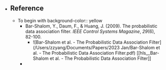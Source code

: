 - ## Reference
	- To begin with
	  background-color:: yellow
		- Bar-Shalom, Y., Daum, F., & Huang, J. (2009). The probabilistic data association filter. _IEEE Control Systems Magazine_, _29_(6), 82-100.
			- ![Bar-Shalom et al. - The Probabilistic Data Association Filter](/Users/zzyang/Documents/Papers/2023 Jan/Bar-Shalom et al. - The Probabilistic Data Association Filter.pdf) [[hls__Bar-Shalom et al. - The Probabilistic Data Association Filter]]
		-